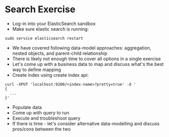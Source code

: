 # Search Exercise #

* Log-in into your ElasticSearch sandbox
* Make sure elastic search is running:
```
sudo service elasticsearch restart
```
* We have covered following data-model approaches: aggregation, nested objects, and parent-child relationship
* There is likely not enough time to cover all options in a single exercise
* Let's come up with a business data to map and discuss what's the best way to define mapping
* Create index using create index api:
```
curl -XPUT 'localhost:9200/<index-name>?pretty=true' -d '
{
  ...
}'
```
* Populate data
* Come up with query to run
* Execute and troubleshoot query
* If there is time - let's consider alternative data-modelling and discuss pros/cons between the two
